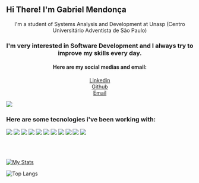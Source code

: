 <strong>
    <h2>Hi There! I'm Gabriel Mendonça</h2>
</strong>

<p align="center">
    I'm a student of Systems Analysis and Development at Unasp (Centro Universitário Adventista de São Paulo)

</p>

<h3 align="center">
    I'm very interested in Software Development and I always try to improve my skills every day.</h3>

<h4 align="center">
    Here are my social medias and email:
</h4>

<p align='center'>
    <a href="https://www.linkedin.com/in/gabriel-mendonca14/">Linkedin</a>
    <br>
    <a href="https://github.com/gabrielsm14">Github</a>
    <br>
    <a href="gabriel.mendonca14@outlook.com">Email</a>
</p>

<p align="center">

![](https://img.shields.io/github/followers/Gabrielsm14?style=social)

</p>

<h3>
    Here are some tecnologies i've been working with:
</h3>

![](https://img.shields.io/badge/-Java-informational?style=for-the-badge&logo=java&color=000000)
![](https://img.shields.io/badge/-Spring%20Boot-informational?style=for-the-badge&logo=Spring&color=000000)
![](https://img.shields.io/badge/-Microservices-informational?style=for-the-badge&logo=Microservices&color=000000)
![](https://img.shields.io/badge/-Swagger-informational?style=for-the-badge&logo=Swagger&color=000000)
![](https://img.shields.io/badge/-Maven-informational?style=for-the-badge&logo=Apache%20Maven&color=000000)
![](https://img.shields.io/badge/-HTML-informational?style=for-the-badge&logo=html5&color=000000)
![](https://img.shields.io/badge/-CSS-informational?style=for-the-badge&logo=css3&color=000000)
![](https://img.shields.io/badge/-MySQL-informational?style=for-the-badge&logo=mySQL&color=000000)
![](https://img.shields.io/badge/-GitHub-informational?style=for-the-badge&logo=github&&color=000000)
![](https://img.shields.io/badge/-JavaScript-informational?style=for-the-badge&logo=JavaScript&color=000000)
![](https://img.shields.io/badge/-React-informational?style=for-the-badge&logo=React&reactColor=white&color=000000)


<br />
<br />

[![My Stats](https://github-readme-stats.vercel.app/api?username=Gabrielsm14&count_private=true&show_icons=true&theme=dracula)](https://github.com/Gabrielsm14/Gabrielsm14)

![Top Langs](https://github-readme-stats.vercel.app/api/top-langs/?username=Gabrielsm14&layout=compact&hide_border=true)


